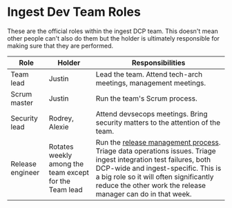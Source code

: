 # Ingest Dev Team Roles
These are the official roles within the ingest DCP team. This doesn't mean other people can't also do them but the holder is ultimately responsible for making sure that they are performed.

| Role             | Holder         | Responsibilities                                               |
|------------------|----------------|----------------------------------------------------------------|
| Team lead        | Justin         | Lead the team. Attend tech-arch meetings, management meetings. |
| Scrum master     | Justin         | Run the team's Scrum process.                                  |
| Security lead    | Rodrey, Alexie | Attend devsecops meetings. Bring security matters to the attention of the team. |
| Release engineer | Rotates weekly among the team except for the Team lead | Run the [release management process](https://allspark.dev.data.humancellatlas.org/dcp-ops/docs/wikis/Ingest-Runbook). Triage data operations issues. Triage ingest integration test failures, both DCP-wide and ingest-specific. This is a big role so it will often significantly reduce the other work the release manager can do in that week. |